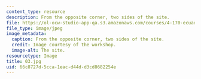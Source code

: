 ```yaml
---
content_type: resource
description: From the opposite corner, two sides of the site.
file: https://ol-ocw-studio-app-qa.s3.amazonaws.com/courses/4-170-ecuador-workshop-fall-2006/66c8727d5cca1eacd44dd3cd8682254e_03.jpg
file_type: image/jpeg
image_metadata:
  caption: From the opposite corner, two sides of the site.
  credit: Image courtesy of the workshop.
  image-alt: The site.
resourcetype: Image
title: 03.jpg
uid: 66c8727d-5cca-1eac-d44d-d3cd8682254e
---
```

